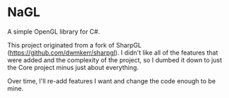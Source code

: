# NaGL
A simple OpenGL library for C#.

This project originated from a fork of SharpGL (https://github.com/dwmkerr/sharpgl).
I didn't like all of the features that were added and the complexity of the project,
so I dumbed it down to just the Core project minus just about everything.

Over time, I'll re-add features I want and change the code enough to be mine.
